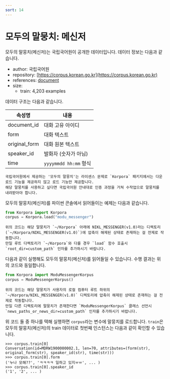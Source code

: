 ```yaml
---
sort: 14
---
```


# 모두의 말뭉치: 메신저

모두의 말뭉치(메신저)는 국립국어원이 공개한 데이터입니다.
데이터 정보는 다음과 같습니다.

- author: 국립국어원
- repository: [https://corpus.korean.go.kr](https://corpus.korean.go.kr)
- references: [document](https://rlkujwkk7.toastcdn.net/NIKL_MESSENGER(v1.0).pdf)
- size:
  - train: 4,203 examples

데이터 구조는 다음과 같습니다.

| 속성명 | 내용 |
| --- | --- |
| document_id | 대화 고유 아이디 |
| form | 대화 텍스트 |
| original_form | 대화 원본 텍스트 |
| speaker_id | 발화자 (숫자가 아님) |
| time | `yyyymmdd hh:mm` 형식 |

```warning
국립국어원에서 제공하는 '모두의 말뭉치'는 라이센스 문제로 `Korpora` 패키지에서는 다운로드 기능을 제공하지 않고 로드 기능만 제공합니다. 
해당 말뭉치를 사용하고 싶다면 국립국어원 안내대로 인증 과정을 거쳐 수작업으로 말뭉치를 내려받아야 합니다. 
```

모두의 말뭉치(메신저)를 파이썬 콘솔에서 읽어들이는 예제는 다음과 같습니다.

```python
from Korpora import Korpora
corpus = Korpora.load("modu_messenger")
```

```warning
위의 코드는 해당 말뭉치가 `~/Korpora` 아래에 NIKL_MESSENGER(v1.0)라는 디렉토리(`~/Korpora/NIKL_MESSENGER(v1.0)`)에 압축이 해제된 상태로 존재하는 걸 전제로 작동합니다. 
만일 루트 다렉토리가 `~/Korpora`와 다를 경우 `load` 함수 호출시 `root_dir=custom_path` 인자를 추가하시기 바랍니다.
```

다음과 같이 실행해도 모두의 말뭉치(메신저)를 읽어들일 수 있습니다.
수행 결과는 위의 코드와 동일합니다.

```python
from Korpora import ModuMessengerKorpus
corpus = ModuMessengerKorpus()
```

```warning
위의 코드는 해당 말뭉치가 사용자의 로컬 컴퓨터 루트 하위의 `~/Korpora/NIKL_MESSENGER(v1.0)` 디렉토리에 압축이 해제된 상태로 존재하는 걸 전제로 작동합니다. 
만일 다른 디렉토리에 말뭉치가 존재한다면 `ModuMessengerKorpus` 클래스 선언시 `news_paths_or_news_dir=custom_path` 인자를 추가하시기 바랍니다.
```

위 코드 둘 중 하나를 택해 실행하면 `corpus`라는 변수에 말뭉치를 로드합니다.
`train`은 모두의 말뭉치(메신저)의 train 데이터로 첫번째 인스턴스는 다음과 같이 확인할 수 있습니다.

```
>>> corpus.train[0]
Conversation(id=MDRW1900000002.1, len=70, attributes=(form(str), original_form(str), speaker_id(str), time(str)))
>>> corpus.train[0].form
('누나 모해??', 'ㅋㅋㅋㅋ 일하고 있지ㅠㅠ', ... )
>>> corpus.train[0].speaker_id
('1', '2', ... )
```
